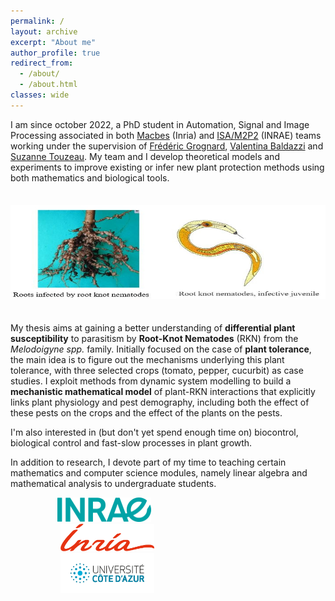 ```yaml
---
permalink: /
layout: archive
excerpt: "About me"
author_profile: true
redirect_from: 
  - /about/
  - /about.html
classes: wide
---
```

I am since october 2022, a PhD student in Automation, Signal and Image Processing associated in both [Macbes](https://team.inria.fr/macbes/) (Inria) and [ISA/M2P2](https://www6.paca.inrae.fr/institut-sophia-agrobiotech_eng/Research-teams/M2P2) (INRAE) teams working under the supervision of [Frédéric Grognard](http://www-sop.inria.fr/members/Frederic.Grognard), [Valentina Baldazzi](https://www.researchgate.net/profile/Valentina-Baldazzi) and [Suzanne Touzeau](https://www6.paca.inrae.fr/institut-sophia-agrobiotech_eng/Research-teams/M2P2/Team-members/TOUZEAU-Suzanne). My team and I develop theoretical models and experiments to improve existing or infer new plant protection methods using both mathematics and biological tools. 

<img src="../images/background.jpg" width="950px" height="150" vspace="21"><br clear="left">

My thesis aims at gaining a better understanding of **differential plant susceptibility** to parasitism by **Root-Knot Nematodes** (RKN) from the *Melodoigyne spp.* family. Initially focused on the case of **plant tolerance**, the main idea is to figure out the mechanisms underlying this plant tolerance, with three selected crops (tomato, pepper, cucurbit) as case studies. I exploit methods from dynamic system modelling to build a **mechanistic mathematical model** of plant-RKN interactions that explicitly links plant physiology and pest demography, including both the effect of these pests on the crops and the effect of the plants on the pests.

I'm also interested in (but don't yet spend enough time on) biocontrol, biological control and fast-slow processes in plant growth.

In addition to research, I devote part of my time to teaching certain mathematics and computer science modules, namely linear algebra and mathematical analysis to undergraduate students.

<img src="../images/Inrae.png" width="150" hspace="75"> <img src="../images/Inria.png" width="150" hspace="80"> <img src="../images/UCA1.jpg" width="150" hspace="80"><br clear="left">
